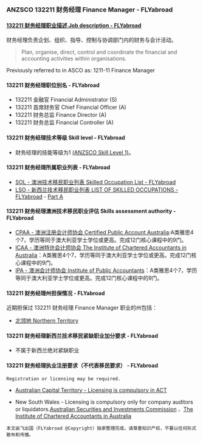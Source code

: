 ### ANZSCO 132211 财务经理 Finance Manager - FLYabroad ###

####  [132211 财务经理职业描述 Job description - FLYabroad](http://www.flyabroadvisa.com/anzsco/1331.html#133111)

财务经理负责企划、组织、指导、控制与协调部门内的财务与会计活动。

> Plan, organise, direct, control and coordinate the financial and accounting activities within organisations.

Previously referred to in ASCO as:
1211-11 Finance Manager

#### 132211 财务经理职位别名 - FLYabroad
 
- 132211 金融官 Financial Administrator (S)
- 132211 首席财务官 Chief Financial Officer (A)
- 132211 财务总监 Finance Director (A)
- 132211 财务总监 Financial Controller (A)

#### 132211 财务经理技术等级 Skill level - FLYabroad

- 财务经理的技能等级为1 [(ANZSCO Skill Level 1)](http://www.flyabroadvisa.com/anzsco/)。

#### 132211 财务经理所属职业列表 - FLYabroad

- [SOL - 澳洲技术移民职业列表 Skilled Occupation List - FLYabroad](http://www.flyabroadvisa.com/sol/)
- [LSO - 新西兰技术移民职业列表 LIST OF SKILLED OCCUPATIONS - FLYabroad](http://nz.flyabroadvisa.com/lso/) - [Part A](parta)

#### 132211 财务经理澳洲技术移民职业评估 Skills assessment authority - FLYabroad

- [CPAA -  澳洲注册会计师协会 Certified Public Account Australia](http://www.flyabroadvisa.com/ass/cpaa.html):A类雅思4个7，学历等同于澳大利亚学士学位或更高。完成12门核心课程中的9门。
- [ICAA - 澳洲特许会计师协会 The Institute of Chartered Accountants in Australia](http://www.flyabroadvisa.com/ass/icaa.html)：A类雅思4个7，学历等同于澳大利亚学士学位或更高。完成12门核心课程中的9门。
- [IPA - 澳洲会计师协会 Institute of Public Accountants](http://www.flyabroadvisa.com/ass/ipa.html)：A类雅思4个7，学历等同于澳大利亚学士学位或更高。完成12门核心课程中的9门。

#### 132211 财务经理州担保情况 - FLYabroad

近期担保过 132211 财务经理 Finance Manager 职业的州包括：

- [北领地 Northern Territory](http://www.flyabroadvisa.com/zdb/nt.html)

#### 132211 财务经理新西兰技术移民紧缺职业加分要求 - FLYabroad

- 不属于新西兰绝对紧缺职业

#### 132211 财务经理执业注册要求（不代表移民要求） - FLYabroad

    Registration or licensing may be required.

- [Australian Capital Territory - Licensing is compulsory in ACT](http://www.ors.act.gov.au/)

- New South Wales - Licensing is compulsory only for company auditors or liquidators.[Australian Securities and Investments Commission](http://www.asic.gov.au/) 、[The Institute of Chartered Accountants in Australia ](http://www.charteredaccountants.com.au/)

`本文由飞出国（FLYabroad @Copyright）独家整理完成，请尊重知识产权，不要以任何形式散布和传播。`